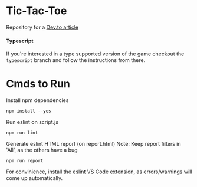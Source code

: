 # Tic-Tac-Toe
Repository for a [Dev.to article](https://dev.to/bornasepic/pure-and-simple-tic-tac-toe-with-javascript-4pgn)

#### Typescript
If you're interested in a type supported version of the game checkout the `typescript` branch and follow the instructions from there.


# Cmds to Run

Install npm dependencies 

```
npm install --yes
```

Run eslint on script.js

```
npm run lint
```

Generate eslint HTML report (on report.html)
Note: Keep report filters in 'All', as the others have a bug

```
npm run report 
```

For convinience, install the eslint VS Code extension, as errors/warnings will come up automatically.
